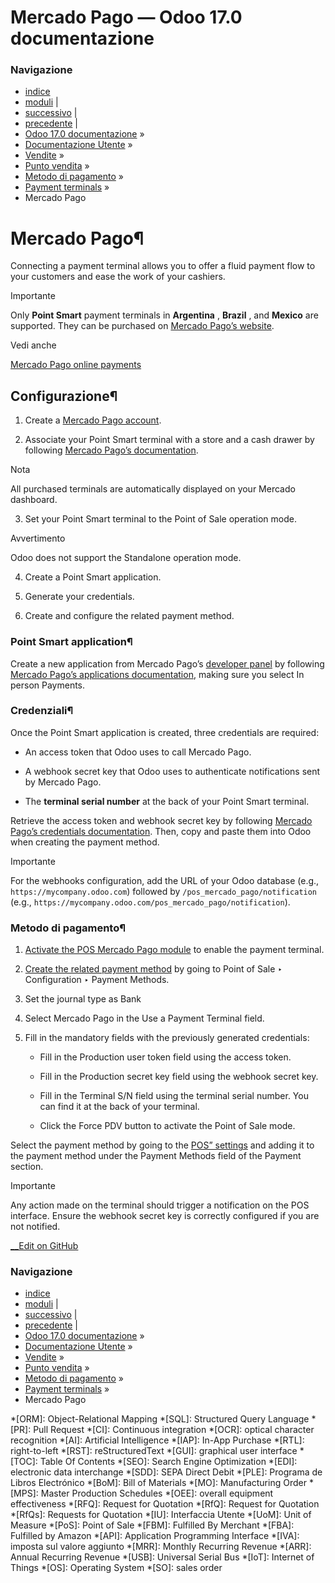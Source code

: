 # Mercado Pago — Odoo 17.0 documentazione

### Navigazione

  * [indice](../../../../../genindex.html "Indice generale")
  * [moduli](../../../../../py-modindex.html "Indice del modulo Python") |
  * [successivo](razorpay.html "Razorpay") |
  * [precedente](ingenico.html "Ingenico") |
  * [Odoo 17.0 documentazione](../../../../../index-2.html) »
  * [Documentazione Utente](../../../../../applications.html) »
  * [Vendite](../../../../sales.html) »
  * [Punto vendita](../../../point_of_sale.html) »
  * [Metodo di pagamento](../../payment_methods.html) »
  * [Payment terminals](../terminals.html) »
  * Mercado Pago



# Mercado Pago¶

Connecting a payment terminal allows you to offer a fluid payment flow to your customers and ease the work of your cashiers.

Importante

Only **Point Smart** payment terminals in **Argentina** , **Brazil** , and **Mexico** are supported. They can be purchased on [Mercado Pago’s website](https://www.mercadopago.com.mx/herramientas-para-vender/lectores-point).

Vedi anche

[Mercado Pago online payments](https://www.mercadopago.com.mx/herramientas-para-vender/check-out#benefits-checkout)

## Configurazione¶

  1. Create a [Mercado Pago account](https://www.mercadopago.com.mx/).

  2. Associate your Point Smart terminal with a store and a cash drawer by following [Mercado Pago’s documentation](https://vendedores.mercadolibre.com.ar/nota/locales-una-herramienta-para-mejorar-la-gestion-de-tus-puntos-de-venta/).

Nota

All purchased terminals are automatically displayed on your Mercado dashboard.

  3. Set your Point Smart terminal to the Point of Sale operation mode.

Avvertimento

Odoo does not support the Standalone operation mode.

  4. Create a Point Smart application.

  5. Generate your credentials.

  6. Create and configure the related payment method.




### Point Smart application¶

Create a new application from Mercado Pago’s [developer panel](https://www.mercadopago.com/developers) by following [Mercado Pago’s applications documentation](https://www.mercadopago.com.mx/ayuda/20152), making sure you select In person Payments.

### Credenziali¶

Once the Point Smart application is created, three credentials are required:

  * An access token that Odoo uses to call Mercado Pago.

  * A webhook secret key that Odoo uses to authenticate notifications sent by Mercado Pago.

  * The **terminal serial number** at the back of your Point Smart terminal.




Retrieve the access token and webhook secret key by following [Mercado Pago’s credentials documentation](https://www.mercadopago.com.mx/developers/en/docs/your-integrations/credentials). Then, copy and paste them into Odoo when creating the payment method.

Importante

For the webhooks configuration, add the URL of your Odoo database (e.g., `https://mycompany.odoo.com`) followed by `/pos_mercado_pago/notification` (e.g., `https://mycompany.odoo.com/pos_mercado_pago/notification`).

### Metodo di pagamento¶

  1. [Activate the POS Mercado Pago module](../../../../general/apps_modules.html) to enable the payment terminal.

  2. [Create the related payment method](../../payment_methods.html) by going to Point of Sale ‣ Configuration ‣ Payment Methods.

  3. Set the journal type as Bank

  4. Select Mercado Pago in the Use a Payment Terminal field.

  5. Fill in the mandatory fields with the previously generated credentials:

     * Fill in the Production user token field using the access token.

     * Fill in the Production secret key field using the webhook secret key.

     * Fill in the Terminal S/N field using the terminal serial number. You can find it at the back of your terminal.

     * Click the Force PDV button to activate the Point of Sale mode.




Select the payment method by going to the [POS” settings](../../configuration.html#configuration-settings) and adding it to the payment method under the Payment Methods field of the Payment section.

Importante

Any action made on the terminal should trigger a notification on the POS interface. Ensure the webhook secret key is correctly configured if you are not notified.

[ __Edit on GitHub](https://github.com/odoo/documentation/edit/17.0/content/applications/sales/point_of_sale/payment_methods/terminals/mercado_pago.rst)

### Navigazione

  * [indice](../../../../../genindex.html "Indice generale")
  * [moduli](../../../../../py-modindex.html "Indice del modulo Python") |
  * [successivo](razorpay.html "Razorpay") |
  * [precedente](ingenico.html "Ingenico") |
  * [Odoo 17.0 documentazione](../../../../../index-2.html) »
  * [Documentazione Utente](../../../../../applications.html) »
  * [Vendite](../../../../sales.html) »
  * [Punto vendita](../../../point_of_sale.html) »
  * [Metodo di pagamento](../../payment_methods.html) »
  * [Payment terminals](../terminals.html) »
  * Mercado Pago


  *[ORM]: Object-Relational Mapping
  *[SQL]: Structured Query Language
  *[PR]: Pull Request
  *[CI]: Continuous integration
  *[OCR]: optical character recognition
  *[AI]: Artificial Intelligence
  *[IAP]: In-App Purchase
  *[RTL]: right-to-left
  *[RST]: reStructuredText
  *[GUI]: graphical user interface
  *[TOC]: Table Of Contents
  *[SEO]: Search Engine Optimization
  *[EDI]: electronic data interchange
  *[SDD]: SEPA Direct Debit
  *[PLE]: Programa de Libros Electrónico
  *[BoM]: Bill of Materials
  *[MO]: Manufacturing Order
  *[MPS]: Master Production Schedules
  *[OEE]: overall equipment effectiveness
  *[RFQ]: Request for Quotation
  *[RfQ]: Request for Quotation
  *[RfQs]: Requests for Quotation
  *[IU]: Interfaccia Utente
  *[UoM]: Unit of Measure
  *[PoS]: Point of Sale
  *[FBM]: Fulfilled By Merchant
  *[FBA]: Fulfilled by Amazon
  *[API]: Application Programming Interface
  *[IVA]: imposta sul valore aggiunto
  *[MRR]: Monthly Recurring Revenue
  *[ARR]: Annual Recurring Revenue
  *[USB]: Universal Serial Bus
  *[IoT]: Internet of Things
  *[OS]: Operating System
  *[SO]: sales order